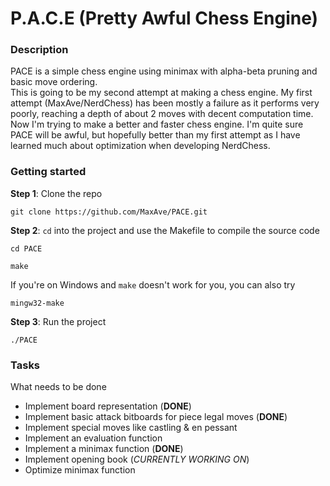 # P.A.C.E (Pretty Awful Chess Engine)
### Description
PACE is a simple chess engine using minimax with alpha-beta pruning and basic move ordering.\
This is going to be my second attempt at making a chess engine. My first attempt (MaxAve/NerdChess) has been mostly a failure as it performs very poorly, reaching a depth of about 2 moves with decent computation time. Now I'm trying to make a better and faster chess engine. I'm quite sure PACE will be awful, but hopefully better than my first attempt as I have learned much about optimization when developing NerdChess.
### Getting started ###
**Step 1**: Clone the repo
```
git clone https://github.com/MaxAve/PACE.git
```
**Step 2**: ```cd``` into the project and use the Makefile to compile the source code
```
cd PACE
```
```
make
```
If you're on Windows and ```make``` doesn't work for you, you can also try
```
mingw32-make
```
**Step 3**: Run the project
```
./PACE
```
### Tasks ###
What needs to be done
- Implement board representation (**DONE**)
- Implement basic attack bitboards for piece legal moves (**DONE**)
- Implement special moves like castling & en pessant
- Implement an evaluation function
- Implement a minimax function (**DONE**)
- Implement opening book (*CURRENTLY WORKING ON*)
- Optimize minimax function
